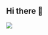 ## Hi there 👋
<img src="https://capsule-render.vercel.app/api?type=waving&color=F08080&height=300&section=header&text=Welcome%20to%20NaYeon's%20GitHub%20👋&animation=twinkling&fontSize=50" />

<!--
**qkrskdusdlqslek/qkrskdusdlqslek** is a ✨ _special_ ✨ repository because its `README.md` (this file) appears on your GitHub profile.

Here are some ideas to get you started:

- 🔭 I’m currently working on ...
- 🌱 I’m currently learning ...
- 👯 I’m looking to collaborate on ...
- 🤔 I’m looking for help with ...
- 💬 Ask me about ...
- 📫 How to reach me: ...
- 😄 Pronouns: ...
- ⚡ Fun fact: ...
-->
